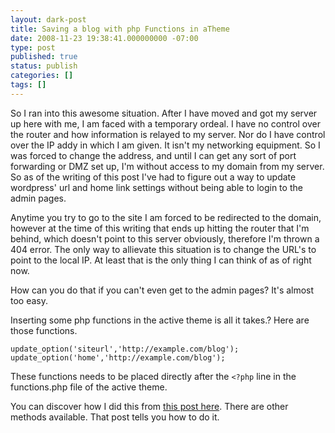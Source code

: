 ```yaml
---
layout: dark-post
title: Saving a blog with php Functions in aTheme
date: 2008-11-23 19:38:41.000000000 -07:00
type: post
published: true
status: publish
categories: []
tags: []
---
```

So I ran into this awesome situation. After I have moved and got my server up here with me, I am faced with a temporary ordeal.  I have no control over the router and how information is relayed to my server.  Nor do I have control over the IP addy in which I am given.  It isn't my networking equipment.  So I was forced to change the address, and until I can get any sort of port forwarding or DMZ set up, I'm without access to my domain from my server.  So as of the writing of this post I've had to figure out a way to update wordpress' url and home link settings without being able to login to the admin pages.

Anytime you try to go to the site I am forced to be redirected to the domain, however at the time of this writing that ends up hitting the router that I'm behind, which doesn't point to this server obviously, therefore I'm thrown a 404 error.  The only way to allievate this situation is to change the URL's to point to the local IP. At least that is the only thing I can think of as of right now.

How can you do that if you can't even get to the admin pages?  It's almost too easy.

Inserting some php functions in the active theme is all it takes.? Here are those functions.

```
update_option('siteurl','http://example.com/blog');
update_option('home','http://example.com/blog');
```

These functions needs to be placed directly after the `<?php` line in the functions.php file of the active theme.

You can discover how I did this from [this post here](http://codex.wordpress.org/Changing_The_Site_URL).  There are other methods available.  That post tells you how to do it.
